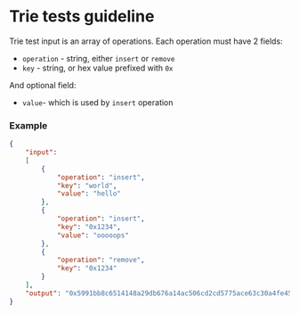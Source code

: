 # Trie tests guideline

Trie test input is an array of operations. Each operation must have 2 fields:

- `operation` - string, either `insert` or `remove`
- `key` - string, or hex value prefixed with `0x`

And optional field:

- `value`- which is used by `insert` operation

### Example

```json
{
	"input": 
	[
		{
			"operation": "insert",
			"key": "world",
			"value": "hello"
		},
		{
			"operation": "insert",
			"key": "0x1234",
			"value": "ooooops"
		},
		{
			"operation": "remove",
			"key": "0x1234"
		}
	],
	"output": "0x5991bb8c6514148a29db676a14ac506cd2cd5775ace63c30a4fe457715e9ac84"
}
```
